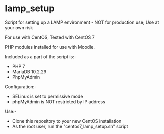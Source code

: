 # lamp_setup
Script for setting up a LAMP environment - NOT for production use; Use at your own risk

For use with CentOS, Tested with CentOS 7

PHP modules installed for use with Moodle.

Included as a part of the script is:-

-  PHP 7
-  MariaDB 10.2.29
-  PhpMyAdmin

Configuration:-

-  SELinux is set to permissive mode
-  phpMyAdmin is NOT restricted by IP address

Use:-

-  Clone this repository to your new CentOS installation
-  As the root user, run the "centos7_lamp_setup.sh" script


